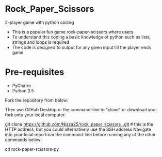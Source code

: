 # Rock_Paper_Scissors

2-player game with python coding

* This is a popular fun game rock-paper-scissors where users 
* To understand this coding a basic knowledge of python such as lists, strings and loops is required
* The code is designed to output for any given input till the player ends game

# Pre-requisites
* PyCharm
* Python 3.5

Fork the repository from below:

Then use GitHub Desktop or the command-line to "clone" or download your fork onto your local computer:

git clone https://github.com/Nisza25/rock_paper_scissors_.git # this is the HTTP address, but you could alternatively use the SSH address
Navigate into your local repo from the command-line before running any of the other commands below:

cd rock-paper-scissors-py
